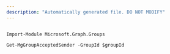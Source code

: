 ```yaml
---
description: "Automatically generated file. DO NOT MODIFY"
---
```


```powershellv2

Import-Module Microsoft.Graph.Groups

Get-MgGroupAcceptedSender -GroupId $groupId

```
